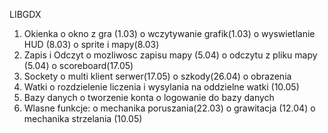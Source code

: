 LIBGDX
1.	Okienka
    o	okno z gra (1.03)
    o	wczytywanie grafik(1.03)
    o	wyswietlanie HUD (8.03)
    o	sprite i mapy(8.03)
2.	Zapis i Odczyt
    o	mozliwosc zapisu mapy (5.04)
    o	odczytu z pliku mapy (5.04)
    o	scoreboard(17.05)
3.	Sockety
    o	multi klient serwer(17.05)
    o	szkody(26.04)
    o	obrazenia
4.	Watki
    o	rozdzielenie liczenia i wysylania na oddzielne watki (10.05)
5.	Bazy danych
    o	tworzenie konta
    o	logowanie do bazy danych	
6.	Wlasne funkcje: 
    o	mechanika poruszania(22.03)
    o	grawitacja (12.04)
    o	mechanika strzelania (10.05)

